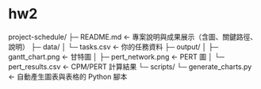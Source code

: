 # hw2

project-schedule/
├─ README.md           ← 專案說明與成果展示（含圖、關鍵路徑、說明）
├─ data/
│  └─ tasks.csv        ← 你的任務資料
├─ output/
│  ├─ gantt_chart.png  ← 甘特圖
│  ├─ pert_network.png ← PERT 圖
│  └─ pert_results.csv ← CPM/PERT 計算結果
└─ scripts/
   └─ generate_charts.py ← 自動產生圖表與表格的 Python 腳本
